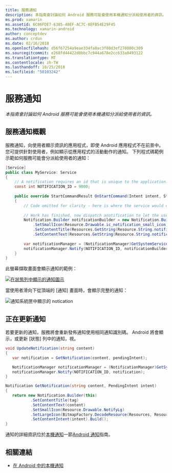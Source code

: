```yaml
---
title: 服務通知
description: 本指南會討論如何 Android 服務可能會使用本機通知分派給使用者的資訊。
ms.prod: xamarin
ms.assetid: 6C06FDE7-6385-40EF-AC7C-8EFB54E29F45
ms.technology: xamarin-android
author: conceptdev
ms.author: crdun
ms.date: 02/16/2018
ms.openlocfilehash: d56f67254a9eae334fa8ac3f08d3ef270800c309
ms.sourcegitcommit: e268fd44422d0bbc7c944a678e2cc633a0493122
ms.translationtype: MT
ms.contentlocale: zh-TW
ms.lasthandoff: 10/25/2018
ms.locfileid: "50103242"
---
```

# <a name="service-notifications"></a>服務通知

_本指南會討論如何 Android 服務可能會使用本機通知分派給使用者的資訊。_


## <a name="service-notifications-overview"></a>服務通知概觀

服務通知，向使用者顯示資訊的應用程式，即使 Android 應用程式不在前景中。 您可提供針對使用者，例如顯示從應用程式的活動動作的通知。 下列程式碼範例示範如何服務可能會分派給使用者的通知：

```csharp
[Service]
public class MyService: Service 
{
    // A notification requires an id that is unique to the application.
    const int NOTIFICATION_ID = 9000;
    
    public override StartCommandResult OnStartCommand(Intent intent, StartCommandFlags flags, int startId)
    {
        // Code omitted for clarity - here is where the service would do something.
    
        // Work has finished, now dispatch anotification to let the user know.
        Notification.Builder notificationBuilder = new Notification.Builder(this)
            .SetSmallIcon(Resource.Drawable.ic_notification_small_icon)
            .SetContentTitle(Resources.GetString(Resource.String.notification_content_title))
            .SetContentText(Resources.GetString(Resource.String.notification_content_text));
        
        var notificationManager = (NotificationManager)GetSystemService(NotificationService);
        notificationManager.Notify(NOTIFICATION_ID, notificationBuilder.Build());
    }
}
```

此螢幕擷取畫面會顯示通知的範例：

[![在狀態列中顯示的通知圖示](service-notifications-images/01-notification-sml.png)](service-notifications-images/01-notification.png#lightbox)

當使用者滑向下從頂端的 [通知] 畫面時，會顯示完整的通知：

![通知系統匣中顯示的 notication](service-notifications-images/02-fullnotification.png)


## <a name="updating-a-notification"></a>正在更新通知

若要更新的通知，服務將會重新發佈通知使用相同通知識別碼。 Android 將會顯示，或更新 [狀態] 列中的通知，視。

```csharp 
void UpdateNotification(string content)
{
   var notification = GetNotification(content, pendingIntent);

   NotificationManager notificationManager = (NotificationManager)GetSystemService(Context.NotificationService);
   notificationManager.Notify(NOTIFICATION_ID, notification);
}

Notification GetNotification(string content, PendingIntent intent)
{
   return new Notification.Builder(this)
           .SetContentTitle(tag)
           .SetContentText(content)
           .SetSmallIcon(Resource.Drawable.NotifyLg)
           .SetLargeIcon(BitmapFactory.DecodeResource(Resources, Resource.Drawable.Icon))
           .SetContentIntent(intent).Build();
}
```

通知的詳細資訊位於[本機通知](~/android/app-fundamentals/notifications/local-notifications.md)一節[Android 通知](~/android/app-fundamentals/notifications/index.md)指南。


## <a name="related-links"></a>相關連結

- [在 Android 中的本機通知](~/android/app-fundamentals/notifications/local-notifications.md)
